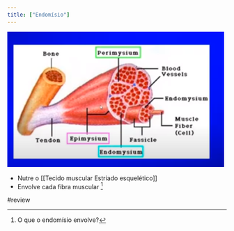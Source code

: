 ```yaml
---
title: ["Endomísio"]
---
```

![Pasted image 20210417164206.png](Pasted%20image%2020210417164206.png)
+ Nutre o [[Tecido muscular Estriado esquelético]]
+ Envolve cada fibra muscular [^634247]

[^634247]: O que o endomísio envolve?


#review 